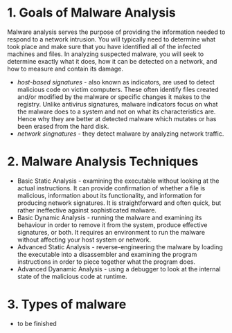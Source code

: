 # 1. Goals of Malware Analysis
Malware analysis serves the purpose of providing the information needed to respond to a network intrusion. You will typically need to determine what took place and make sure that you have identified all of the infected machines and files. In analyzing suspected malware, you will seek to determine exactly what it does, how it can be detected on a network, and how to measure and contain its damage.
- *host-based signatures* - also known as indicators, are used to detect malicious code on victim computers. These often identify files created and/or modified by the malware or specific changes it makes to the registry. Unlike antivirus signatures, malware indicators focus on what the malware does to a system and not on what its characteristics are. Hence why they are better at detected malware which mutates or has been erased from the hard disk.
- *network singnatures* - they detect malware by analyzing network traffic.

# 2. Malware Analysis Techniques
- Basic Static Analysis - examining the executable without looking at the actual instructions. It can provide confirmation of whether a file is malicious, information about its functionality, and information for producing network signatures. It is straightforward and often quick, but rather ineffective against sophisticated malware.
- Basic Dynamic Analysis - running the malware and examining its behaviour in order to remove it from the system, produce effective signatures, or both. It requires an environment to run the malware without affecting your host system or network.
- Advanced Static Analysis - reverse-engineering the malware by loading the executable into a disassembler and examining the program instructions in order to piece together what the program does.
- Advanced Dyanamic Analysis - using a debugger to look at the internal state of the malicious code at runtime. 
# 3. Types of malware
- to be finished